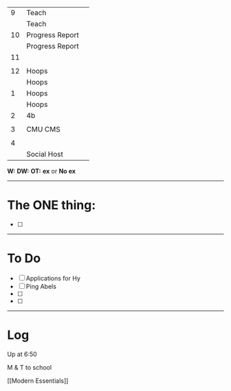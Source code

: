 
|     |                 |     |
| --- | --------------- | --- |
| 9   | Teach           |     |
|     | Teach           |     |
| 10  | Progress Report |     |
|     | Progress Report |     |
| 11  |                 |     |
|     |                 |     |
| 12  | Hoops           |     |
|     | Hoops           |     |
| 1   | Hoops           |     |
|     | Hoops           |     |
| 2   | 4b              |     |
|     |                 |     |
| 3   | CMU CMS         |     |
|     |                 |     |
| 4   |                 |     |
|     | Social Host     |     |

**W:**
**DW:**
**OT:**
**ex** or **No ex**

---
# The ONE thing: 
- [ ] 

---
# To Do

- [ ] Applications for Hy
- [ ] Ping Abels 
- [ ] 
- [ ] 

---

# Log


Up at 6:50

M & T to school 

[[Modern Essentials]]
